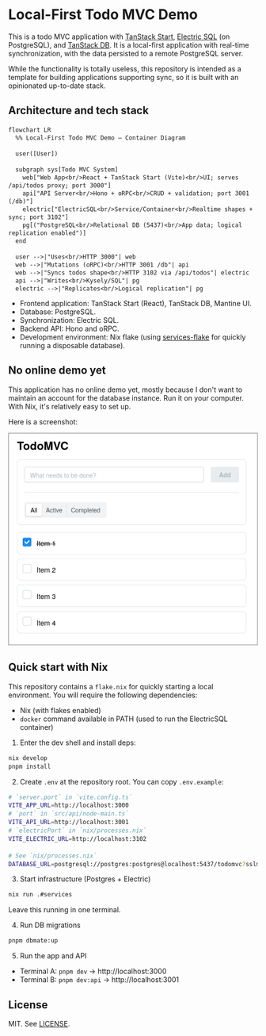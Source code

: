 # Local-First Todo MVC Demo

This is a todo MVC application with [TanStack
Start](https://tanstack.com/start/latest), [Electric
SQL](https://electric-sql.com/) (on PostgreSQL), and [TanStack
DB](https://tanstack.com/db/latest). It is a local-first application with
real-time synchronization, with the data persisted to a remote PostgreSQL
server.

While the functionality is totally useless, this repository is intended as a
template for building applications supporting sync, so it is built with an
opinionated up-to-date stack.

## Architecture and tech stack

```mermaid
flowchart LR
  %% Local-First Todo MVC Demo — Container Diagram

  user([User])

  subgraph sys[Todo MVC System]
    web["Web App<br/>React + TanStack Start (Vite)<br/>UI; serves /api/todos proxy; port 3000"]
    api["API Server<br/>Hono + oRPC<br/>CRUD + validation; port 3001 (/db)"]
    electric["ElectricSQL<br/>Service/Container<br/>Realtime shapes + sync; port 3102"]
    pg[("PostgreSQL<br/>Relational DB (5437)<br/>App data; logical replication enabled")]
  end

  user -->|"Uses<br/>HTTP 3000"| web
  web -->|"Mutations (oRPC)<br/>HTTP 3001 /db"| api
  web -->|"Syncs todos shape<br/>HTTP 3102 via /api/todos"| electric
  api -->|"Writes<br/>Kysely/SQL"| pg
  electric -->|"Replicates<br/>Logical replication"| pg
```

- Frontend application: TanStack Start (React), TanStack DB, Mantine UI.
- Database: PostgreSQL.
- Synchronization: Electric SQL.
- Backend API: Hono and oRPC.
- Development environment: Nix flake (using
  [services-flake](https://github.com/juspay/services-flake/) for quickly
  running a disposable database).

## No online demo yet

This application has no online demo yet, mostly because I don't want to maintain
an account for the database instance. Run it on your computer. With Nix, it's
relatively easy to set up.

Here is a screenshot:

![App screenshot](./docs/screenshot.png)

## Quick start with Nix

This repository contains a `flake.nix` for quickly starting a local environment.
You will require the following dependencies:

- Nix (with flakes enabled)
- `docker` command available in PATH (used to run the ElectricSQL container)

1. Enter the dev shell and install deps:

```bash
nix develop
pnpm install
```

2. Create `.env` at the repository root. You can copy `.env.example`:

```bash
# `server.port` in `vite.config.ts`
VITE_APP_URL=http://localhost:3000
# `port` in `src/api/node-main.ts`
VITE_API_URL=http://localhost:3001
# `electricPort` in `nix/processes.nix`
VITE_ELECTRIC_URL=http://localhost:3102

# See `nix/processes.nix`
DATABASE_URL=postgresql://postgres:postgres@localhost:5437/todomvc?sslmode=disable
```

3. Start infrastructure (Postgres + Electric)

```bash
nix run .#services
```

Leave this running in one terminal.

4. Run DB migrations

```bash
pnpm dbmate:up
```

5. Run the app and API

- Terminal A: `pnpm dev` → http://localhost:3000
- Terminal B: `pnpm dev:api` → http://localhost:3001

## License

MIT. See [LICENSE](./LICENSE).
